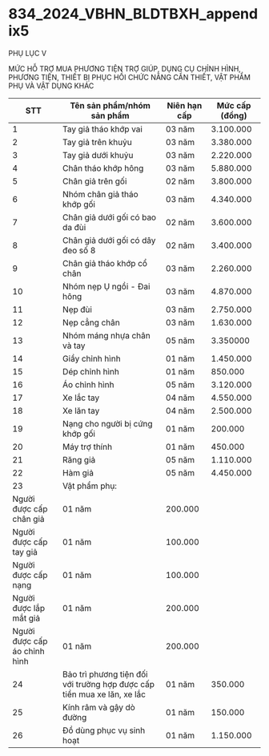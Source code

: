# 834_2024_VBHN_BLDTBXH_appendix5

PHỤ LỤC V

MỨC HỖ TRỢ MUA PHƯƠNG TIỆN TRỢ GIÚP, DỤNG CỤ CHỈNH HÌNH, PHƯƠNG TIỆN, THIẾT BỊ PHỤC HỒI CHỨC NĂNG CẦN THIẾT, VẬT PHẨM PHỤ VÀ VẬT DỤNG KHÁC

| STT | Tên sản phẩm/nhóm sản phẩm | Niên hạn cấp | Mức cấp (đồng) |
|---|---|---|---|
| 1 | Tay giả tháo khớp vai | 03 năm | 3.100.000 |
| 2 | Tay giả trên khuỷu | 03 năm | 3.380.000 |
| 3 | Tay giả dưới khuỷu | 03 năm | 2.220.000 |
| 4 | Chân tháo khớp hông | 03 năm | 5.880.000 |
| 5 | Chân giả trên gối | 02 năm | 3.800.000 |
| 6 | Nhóm chân giả tháo khớp gối | 03 năm | 4.340.000 |
| 7 | Chân giả dưới gối có bao da đùi | 02 năm | 3.600.000 |
| 8 | Chân giả dưới gối có dây đeo số 8 | 02 năm | 3.400.000 |
| 9 | Chân giả tháo khớp cổ chân | 03 năm | 2.260.000 |
| 10 | Nhóm nẹp Ụ ngồi - Đai hông | 03 năm | 4.870.000 |
| 11 | Nẹp đùi | 03 năm | 2.750.000 |
| 12 | Nẹp cẳng chân | 03 năm | 1.630.000 |
| 13 | Nhóm máng nhựa chân và tay | 05 năm | 3.350000 |
| 14 | Giầy chỉnh hình | 01 năm | 1.450.000 |
| 15 | Dép chỉnh hình | 01 năm | 850.000 |
| 16 | Áo chỉnh hình | 05 năm | 3.120.000 |
| 17 | Xe lắc tay | 04 năm | 4.550.000 |
| 18 | Xe lăn tay | 04 năm | 2.500.000 |
| 19 | Nạng cho người bị cứng khớp gối | 01 năm | 200.000 |
| 20 | Máy trợ thính | 01 năm | 450.000 |
| 21 | Răng giả | 05 năm | 1.110.000 |
| 22 | Hàm giả | 05 năm | 4.450.000 |
| 23 | Vật phẩm phụ: |  |  |
| Người được cấp chân giả | 01 năm | 200.000 |  |
| Người được cấp tay giả | 01 năm | 100.000 |  |
| Người được cấp nạng | 01 năm | 100.000 |  |
| Người được lắp mắt giả | 01 năm | 200.000 |  |
| Người được cấp áo chỉnh hình | 01 năm | 200.000 |  |
| 24 | Bảo trì phương tiện đối với trường hợp được cấp tiền mua xe lăn, xe lắc | 01 năm | 350.000 |
| 25 | Kính râm và gậy dò đường | 01 năm | 150.000 |
| 26 | Đồ dùng phục vụ sinh hoạt | 01 năm | 1.150.000 |